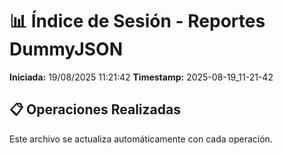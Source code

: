 # 📊 Índice de Sesión - Reportes DummyJSON

**Iniciada:** 19/08/2025 11:21:42
**Timestamp:** 2025-08-19_11-21-42

## 📋 Operaciones Realizadas

Este archivo se actualiza automáticamente con cada operación.

